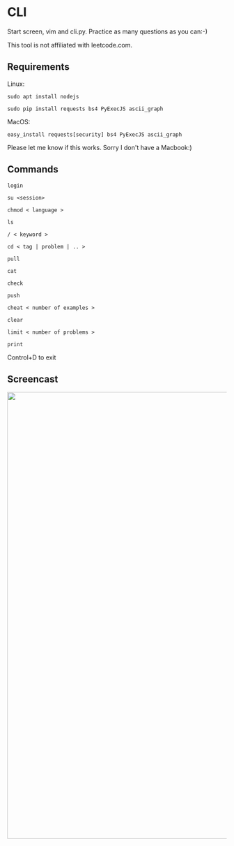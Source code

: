 # CLI

Start screen, vim and cli.py. Practice as many questions as you can:-)

This tool is not affiliated with leetcode.com.

## Requirements

Linux:

```sudo apt install nodejs```

```sudo pip install requests bs4 PyExecJS ascii_graph```

MacOS:

```easy_install requests[security] bs4 PyExecJS ascii_graph```

Please let me know if this works. Sorry I don't have a Macbook:)
 
## Commands

```
login

su <session>

chmod < language >

ls

/ < keyword >

cd < tag | problem | .. >

pull

cat

check

push

cheat < number of examples >

clear

limit < number of problems >

print
```
Control+D to exit

## Screencast

<a href="https://asciinema.org/a/GSDeq9orT1hNChL0T9AenbJin"><img src="https://asciinema.org/a/GSDeq9orT1hNChL0T9AenbJin.png" width="1024"/></a>
